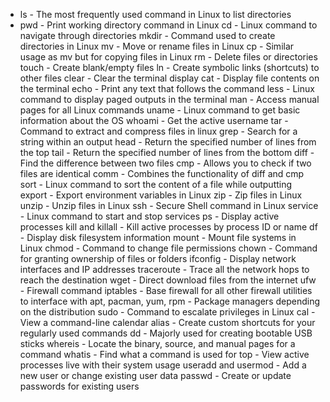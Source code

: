 * ls - The most frequently used command in Linux to list directories
* pwd - Print working directory command in Linux
cd - Linux command to navigate through directories
mkdir - Command used to create directories in Linux
mv - Move or rename files in Linux
cp - Similar usage as mv but for copying files in Linux
rm - Delete files or directories
touch - Create blank/empty files
ln - Create symbolic links (shortcuts) to other files
clear - Clear the terminal display
cat - Display file contents on the terminal
echo - Print any text that follows the command
less - Linux command to display paged outputs in the terminal
man - Access manual pages for all Linux commands
uname - Linux command to get basic information about the OS
whoami - Get the active username
tar - Command to extract and compress files in linux
grep - Search for a string within an output
head - Return the specified number of lines from the top
tail - Return the specified number of lines from the bottom
diff - Find the difference between two files
cmp - Allows you to check if two files are identical
comm - Combines the functionality of diff and cmp
sort - Linux command to sort the content of a file while outputting
export - Export environment variables in Linux
zip - Zip files in Linux
unzip - Unzip files in Linux
ssh - Secure Shell command in Linux
service - Linux command to start and stop services
ps - Display active processes
kill and killall - Kill active processes by process ID or name
df - Display disk filesystem information
mount - Mount file systems in Linux
chmod - Command to change file permissions
chown - Command for granting ownership of files or folders
ifconfig - Display network interfaces and IP addresses
traceroute - Trace all the network hops to reach the destination
wget - Direct download files from the internet
ufw - Firewall command
iptables - Base firewall for all other firewall utilities to interface with
apt, pacman, yum, rpm - Package managers depending on the distribution
sudo - Command to escalate privileges in Linux
cal - View a command-line calendar
alias - Create custom shortcuts for your regularly used commands
dd - Majorly used for creating bootable USB sticks
whereis - Locate the binary, source, and manual pages for a command
whatis - Find what a command is used for
top - View active processes live with their system usage
useradd and usermod - Add a new user or change existing user data
passwd - Create or update passwords for existing users
